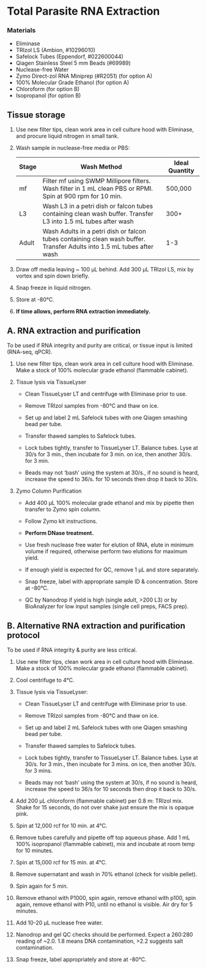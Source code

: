 # Total Parasite RNA Extraction

### Materials
- Eliminase  
- TRIzol LS (Ambion, #10296010)
- Safelock Tubes (Eppendorf, #022600044)
- Qiagen Stainless Steel 5 mm Beads (#69989)
- Nuclease-free Water
- Zymo Direct-zol RNA Miniprep (#R2051) (for option A)
- 100% Molecular Grade Ethanol (for option A)
- Chloroform (for option B)
- Isopropanol (for option B)

## Tissue storage

1. Use new filter tips, clean work area in cell culture hood with Eliminase, and procure liquid nitrogen in small tank.

2. Wash sample in nuclease-free media or PBS:

    |Stage| Wash Method | Ideal Quantity|
    |----------------------------|------|----------------------------------------|
    |mf                          |   Filter mf using SWMP Millipore filters. Wash filter in 1 mL clean PBS or RPMI. Spin at 900 rpm for 10 min.   |500,000                                 |
    |L3             |Wash L3 in a petri dish or falcon tubes containing clean wash buffer. Transfer L3 into 1.5 mL tubes after wash    |300+ |
    |Adult              |  Wash Adults in a petri dish or falcon tubes containing clean wash buffer. Transfer Adults into 1.5 mL tubes after wash      | 1-3   |  

3. Draw off media leaving ~ 100 μL behind. Add 300 μL TRIzol LS, mix by vortex and spin down briefly.

4. Snap freeze in liquid nitrogen.

5. Store at -80°C.

6. **If time allows, perform RNA extraction immediately.**


## A. RNA extraction and purification

To be used if RNA integrity and purity are critical, or tissue input is limited (RNA-seq, qPCR).

1. Use new filter tips, clean work area in cell culture hood with Eliminase. Make a stock of 100% molecular grade ethanol (flammable cabinet).

2. Tissue lysis via TissueLyser

    - Clean TissueLyser LT and centrifuge with Eliminase prior to use.

    - Remove TRIzol samples from -80°C and thaw on ice.

    - Set up and label 2 mL Safelock tubes with one Qiagen smashing bead per tube.

    - Transfer thawed samples to Safelock tubes.

    - Lock tubes tightly, transfer to TissueLyser LT. Balance tubes. Lyse at 30/s for 3 min., then incubate for 3 min. on ice, then another 30/s. for 3 min.

    - Beads may not ‘bash’ using the system at 30/s., if no sound is heard, increase the speed to 36/s. for 10 seconds then drop it back to 30/s.

3. Zymo Column Purification

    - Add 400 μL 100% molecular grade ethanol and mix by pipette then transfer to Zymo spin column.

    - Follow Zymo kit instructions.

    - **Perform DNase treatment.**

    - Use fresh nuclease free water for elution of RNA, elute in minimum volume if required, otherwise perform two elutions for maximum yield.

    - If enough yield is expected for QC, remove 1 µL and store separately.

    - Snap freeze, label with appropriate sample ID & concentration. Store at -80°C.

    - QC by Nanodrop if yield is high (single adult, >200 L3) or by BioAnalyzer for low input samples (single cell preps, FACS prep).


## B. Alternative RNA extraction and purification protocol

To be used if RNA integrity & purity are less critical.

1. Use new filter tips, clean work area in cell culture hood with Eliminase. Make a stock of 100% molecular grade ethanol (flammable cabinet).

2. Cool centrifuge to 4°C.

3. Tissue lysis via TissueLyser:

    - Clean TissueLyser LT and centrifuge with Eliminase prior to use.

    - Remove TRIzol samples from -80°C and thaw on ice.

    - Set up and label 2 mL Safelock tubes with one Qiagen smashing bead per tube.

    - Transfer thawed samples to Safelock tubes.

    - Lock tubes tightly, transfer to TissueLyser LT. Balance tubes. Lyse at 30/s. for 3 min., then incubate for 3 mins. on ice, then another 30/s. for 3 mins.

    - Beads may not ‘bash’ using the system at 30/s, if no sound is heard, increase the speed to 36/s for 10 seconds then drop it back to 30/s.

4. Add 200 µL chloroform (flammable cabinet) per 0.8 m: TRIzol mix. Shake for 15 seconds, do not over shake just ensure the mix is opaque pink.

5. Spin at 12,000 rcf for 10 min. at 4°C.

6. Remove tubes carefully and pipette off top aqueous phase. Add 1 mL 100% isopropanol (flammable cabinet), mix and incubate at room temp for 10 minutes.

7. Spin at 15,000 rcf for 15 min. at 4°C.

8. Remove supernatant and wash in 70% ethanol (check for visible pellet).

9. Spin again for 5 min.

10. Remove ethanol with P1000, spin again, remove ethanol with p100, spin again, remove ethanol with P10, until no ethanol is visible. Air dry for 5 minutes.

11. Add 10-20 µL nuclease free water.

12. Nanodrop and gel QC checks should be performed. Expect a 260:280 reading of ~2.0. 1.8 means DNA contamination, >2.2 suggests salt contamination.

13. Snap freeze, label appropriately and store at -80°C.

